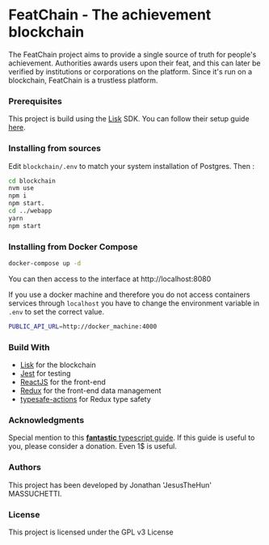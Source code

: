 # FeatChain - The achievement blockchain

The FeatChain project aims to provide a single source of truth for people's achievement.
Authorities awards users upon their feat, and this can later be verified by institutions or corporations on the platform.
Since it's run on a blockchain, FeatChain is a trustless platform.

### Prerequisites

This project is build using the [Lisk](https://lisk.io) SDK. You can follow their setup guide [here](https://lisk.io/documentation/lisk-sdk/setup.html).

### Installing from sources

Edit `blockchain/.env` to match your system installation of Postgres.
Then :

```bash
cd blockchain
nvm use
npm i
npm start.
cd ../webapp
yarn
npm start
```

### Installing from Docker Compose

```bash
docker-compose up -d
```

You can then access to the interface at http://localhost:8080

If you use a docker machine and therefore you do not access containers services through `localhost` you have to change the environment variable in `.env` to set the correct value.

```bash
PUBLIC_API_URL=http://docker_machine:4000
```

### Build With

* [Lisk](https://lisk.io) for the blockchain
* [Jest](http://jestjs.io) for testing
* [ReactJS](https://reactjs.org) for the front-end
* [Redux]() for the front-end data management
* [typesafe-actions](https://github.com/piotrwitek/typesafe-actions) for Redux type safety 

### Acknowledgments

Special mention to this [**fantastic** typescript guide](https://github.com/piotrwitek/react-redux-typescript-guide).
If this guide is useful to you, please consider a donation. Even 1$ is useful. 

### Authors

This project has been developed by Jonathan 'JesusTheHun' MASSUCHETTI.

### License

This project is licensed under the GPL v3 License
